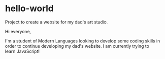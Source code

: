 # hello-world
Project to create a website for my dad's art studio. 

Hi everyone,

I'm a student of Modern Languages looking to develop some coding skills in order to continue developing my dad's website.
I am currently trying to learn JavaScript!
